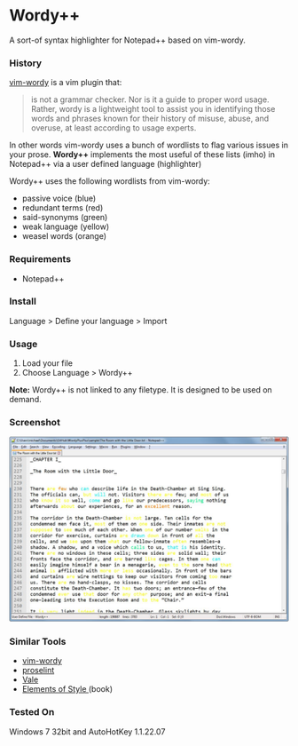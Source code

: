 # Wordy++
A sort-of syntax highlighter for Notepad++ based on vim-wordy. 

### History
[vim-wordy](https://github.com/reedes/vim-wordy) is a vim plugin that:

>is not a grammar checker. Nor is it a guide to proper word usage. Rather, wordy is a lightweight tool to assist you in identifying those words and phrases known for their history of misuse, abuse, and overuse, at least according to usage experts.

In other words vim-wordy uses a bunch of wordlists to flag various issues in your prose. **Wordy++** implements the most useful of these lists (imho) in Notepad++ via a user defined language (highlighter)

Wordy++ uses the following wordlists from vim-wordy:

* passive voice (blue)
* redundant terms (red)
* said-synonyms (green)
* weak language (yellow)
* weasel words (orange)

### Requirements
* Notepad++

### Install
Language > Define your language > Import

### Usage 
1. Load your file
2. Choose Language > Wordy++

**Note:**  Wordy++ is not linked to any filetype. It is designed to be used on demand. 

### Screenshot
![screenshot](screenshot.jpg)

### Similar Tools
* [vim-wordy](https://github.com/reedes/vim-wordy)
* [proselint](https://github.com/amperser/proselint)
* [Vale](https://github.com/ValeLint/vale)
* [Elements of Style ](http://www.bartleby.com/141/strunk1.html) (book)

### Tested On
Windows 7 32bit and AutoHotKey 1.1.22.07